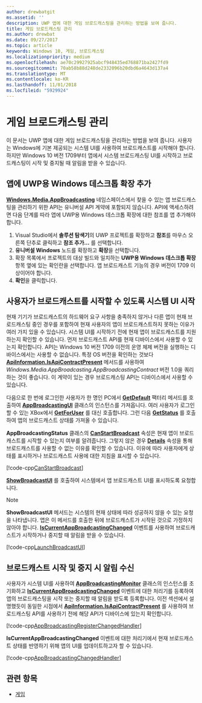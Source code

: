 ```yaml
---
author: drewbatgit
ms.assetid: ''
description: UWP 앱에 대한 게임 브로드캐스팅을 관리하는 방법을 보여 줍니다.
title: 게임 브로드캐스팅 관리
ms.author: drewbat
ms.date: 09/27/2017
ms.topic: article
keywords: Windows 10, 게임, 브로드캐스팅
ms.localizationpriority: medium
ms.openlocfilehash: ae70c29927925abcf948435ed768871ba2427fd9
ms.sourcegitcommit: 70ab58b88d248de2332096b20dbd6a4643d137a4
ms.translationtype: MT
ms.contentlocale: ko-KR
ms.lasthandoff: 11/01/2018
ms.locfileid: "5929924"
---
```

# <a name="manage-game-broadcasting"></a>게임 브로드캐스팅 관리
이 문서는 UWP 앱에 대한 게임 브로드캐스팅을 관리하는 방법을 보여 줍니다. 사용자는 Windows에 기본 제공되는 시스템 UI를 사용하여 브로드캐스트를 시작해야 합니다. 하지만 Windows 10 버전 1709부터 앱에서 시스템 브로드캐스팅 UI를 시작하고 브로드캐스팅이 시작 및 중지될 때 알림을 받을 수 있습니다.

## <a name="add-the-windows-desktop-extensions-for-the-uwp-to-your-app"></a>앱에 UWP용 Windows 데스크톱 확장 추가
**[Windows.Media.AppBroadcasting](https://docs.microsoft.com/uwp/api/windows.media.appbroadcasting)** 네임스페이스에서 찾을 수 있는 앱 브로드캐스팅을 관리하기 위한 API는 유니버설 API 계약에 포함되지 않습니다. API에 액세스하려면 다음 단계를 따라 앱에 UWP용 Windows 데스크톱 확장에 대한 참조를 앱 추가해야 합니다.

1. Visual Studio에서 **솔루션 탐색기**의 UWP 프로젝트를 확장하고 **참조**를 마우스 오른쪽 단추로 클릭하고 **참조 추가...** 를 선택합니다. 
2. **유니버설 Windows** 노드를 확장하고 **확장**을 선택합니다.
3. 확장 목록에서 프로젝트의 대상 빌드와 일치하는 **UWP용 Windows 데스크톱 확장** 항목 옆에 있는 확인란을 선택합니다. 앱 브로드캐스트 기능의 경우 버전이 1709 이상이어야 합니다.
4. **확인**을 클릭합니다.

## <a name="launch-the-system-ui-to-allow-the-user-to-initiate-broadcasting"></a>사용자가 브로드캐스트를 시작할 수 있도록 시스템 UI 시작
현재 기기가 브로드캐스트의 하드웨어 요구 사항을 충족하지 않거나 다른 앱이 현재 브로드캐스팅 중인 경우를 포함하여 현재 사용자의 앱이 브로드캐스트하지 못하는 이유가 여러 가지 있을 수 있습니다. 시스템 UI를 시작하기 전에 현재 앱이 브로드캐스트를 지원하는지 확인할 수 있습니다. 먼저 브로드캐스트 API를 현재 디바이스에서 사용할 수 있는지 확인합니다. API는 Windows 10 버전 1709 이전의 운영 체제 버전을 실행하는 디바이스에서는 사용할 수 없습니다. 특정 OS 버전을 확인하는 것보다 **[ApiInformation.IsApiContractPresent](https://docs.microsoft.com/uwp/api/windows.foundation.metadata.apiinformation.isapicontractpresent)** 메서드를 사용하여 *Windows.Media.AppBroadcasting.AppBroadcastingContract* 버전 1.0을 쿼리하는 것이 좋습니다. 이 계약이 있는 경우 브로드캐스팅 API는 디바이스에서 사용할 수 있습니다.

다음으로 한 번에 로그인한 사용자가 한 명인 PC에서 **[GetDefault](https://docs.microsoft.com/uwp/api/windows.media.appbroadcasting.appbroadcastingui.GetDefault)** 팩터리 메서드를 호출하여 **[AppBroadcastingUI](https://docs.microsoft.com/uwp/api/windows.media.appbroadcasting.appbroadcastingui)** 클래스의 인스턴스를 가져옵니다. 여러 사용자가 로그인할 수 있는 XBox에서 **[GetForUser](https://docs.microsoft.com/uwp/api/windows.media.appbroadcasting.appbroadcastingui.getforuser)** 를 대신 호출합니다. 그런 다음 **[GetStatus](https://docs.microsoft.com/uwp/api/windows.media.appbroadcasting.appbroadcastingui.GetStatus)** 를 호출하여 앱의 브로드캐스트 상태를 가져올 수 있습니다.

**AppBroadcastingStatus** 클래스의 **[CanStartBroadcast](https://docs.microsoft.com/uwp/api/windows.media.appbroadcasting.appbroadcastingstatus.CanStartBroadcast)** 속성은 현재 앱이 브로드캐스트를 시작할 수 있는지 여부를 알려줍니다. 그렇지 않은 경우 **[Details](https://docs.microsoft.com/uwp/api/windows.media.appbroadcasting.appbroadcastingstatus.Details)** 속성을 통해 브로드캐스트를 사용할 수 없는 이유를 확인할 수 있습니다. 이유에 따라 사용자에게 상태를 표시하거나 브로드캐스트 사용에 대한 지침을 표시할 수 있습니다.

[!code-cpp[CanStartBroadcast](./code/AppBroadcast/cpp/AppBroadcastExampleApp/App.cpp#SnippetCanStartBroadcast)]

**[ShowBroadcastUI](https://docs.microsoft.com/uwp/api/windows.media.appbroadcasting.appbroadcastingui.ShowBroadcastUI)** 를 호출하여 시스템에서 앱 브로드캐스트 UI를 표시하도록 요청합니다.

> [!NOTE] 
> **ShowBroadcastUI** 메서드는 시스템의 현재 상태에 따라 성공하지 않을 수 있는 요청을 나타냅니다. 앱은 이 메서드를 호출한 뒤에 브로드캐스트가 시작된 것으로 가정하지 않아야 합니다. **[IsCurrentAppBroadcastingChanged](https://docs.microsoft.com/uwp/api/windows.media.appbroadcasting.appbroadcastingmonitor.IsCurrentAppBroadcastingChanged)** 이벤트를 사용하여 브로드캐스트가 시작하거나 중지할 때 알림을 받을 수 있습니다.

[!code-cpp[LaunchBroadcastUI](./code/AppBroadcast/cpp/AppBroadcastExampleApp/App.cpp#SnippetLaunchBroadcastUI)]

## <a name="receive-notifications-when-broadcasting-starts-and-stops"></a>브로드캐스트 시작 및 중지 시 알림 수신
사용자가 시스템 UI를 사용하여 **[AppBroadcastingMonitor](https://docs.microsoft.com/uwp/api/windows.media.appbroadcasting.appbroadcastingmonitor)** 클래스의 인스턴스를 초기화하고 **[IsCurrentAppBroadcastingChanged](https://docs.microsoft.com/uwp/api/windows.media.appbroadcasting.appbroadcastingmonitor.IsCurrentAppBroadcastingChanged)** 이벤트에 대한 처리기를 등록하여 앱의 브로드캐스팅을 시작 또는 중지할 때 알림을 받도록 등록합니다. 이전 섹션에서 설명했듯이 동일한 시점에서 **[ApiInformation.IsApiContractPresent](https://docs.microsoft.com/uwp/api/windows.foundation.metadata.apiinformation.isapicontractpresent)** 를 사용하여 브로드캐스팅 API를 사용하기 전에 해당 API가 디바이스에 있는지 확인합니다. 

[!code-cpp[AppBroadcastingRegisterChangedHandler](./code/AppBroadcast/cpp/AppBroadcastExampleApp/App.cpp#SnippetAppBroadcastingRegisterChangedHandler)]

**IsCurrentAppBroadcastingChanged** 이벤트에 대한 처리기에서 현재 브로드캐스트 상태를 반영하기 위해 앱의 UI를 업데이트하고자 할 수 있습니다.

[!code-cpp[AppBroadcastingChangedHandler](./code/AppBroadcast/cpp/AppBroadcastExampleApp/App.cpp#SnippetAppBroadcastingChangedHandler)]

## <a name="related-topics"></a>관련 항목

* [게임](index.md)

 

 




